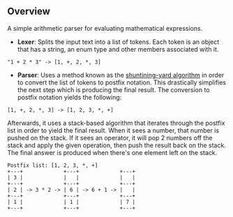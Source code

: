 ## Overview
A simple arithmetic parser for evaluating mathematical expressions.
* **Lexer**: Splits the input text into a list of tokens. Each token is an object that has a string, an enum type and other members associated with it. 
```
"1 + 2 * 3" -> [1, +, 2, *, 3]
```
* **Parser**: Uses a method known as the [shuntining-yard algorithm](https://en.wikipedia.org/wiki/Shunting-yard_algorithm) in order to convert the list of tokens to postfix notation. This drastically simplifies the next step which is producing the final result. 
The conversion to postfix notation yields the following:
```
[1, +, 2, *, 3] -> [1, 2, 3, *, +]
```
Afterwards, it uses a stack-based algorithm that iterates through the postfix list in order to yield the final result. When it sees a number, that number is pushed on the stack. If it sees an operator, it will pop 2 numbers off the stack and apply the given operation, then push the result back on the stack. The final answer is produced when there's one element left on the stack.
```
Postfix list: [1, 2, 3, *, +]
+---+             +---+             +---+
| 3 |             |   |             |   |
+---+             +---+             +---+
| 2 | -> 3 * 2 -> | 6 | -> 6 + 1 -> |   |
+---+             +---+             +---+
| 1 |             | 1 |             | 7 |
+---+             +---+             +---+
```

